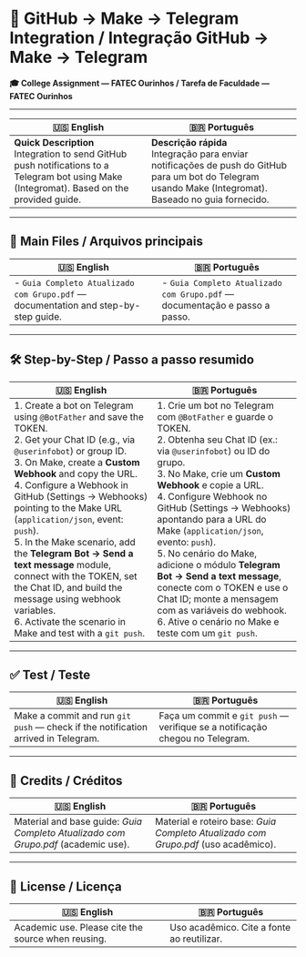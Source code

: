 # 🔗 GitHub → Make → Telegram Integration / Integração GitHub → Make → Telegram  
**🎓 College Assignment — FATEC Ourinhos / Tarefa de Faculdade — FATEC Ourinhos**

---

| 🇺🇸 English | 🇧🇷 Português |
|-------------|--------------|
| **Quick Description**<br>Integration to send GitHub push notifications to a Telegram bot using Make (Integromat). Based on the provided guide. | **Descrição rápida**<br>Integração para enviar notificações de push do GitHub para um bot do Telegram usando Make (Integromat). Baseado no guia fornecido. |

---

## 📂 Main Files / Arquivos principais  

| 🇺🇸 English | 🇧🇷 Português |
|-------------|--------------|
| - `Guia Completo Atualizado com Grupo.pdf` — documentation and step-by-step guide. | - `Guia Completo Atualizado com Grupo.pdf` — documentação e passo a passo. |

---

## 🛠️ Step-by-Step / Passo a passo resumido  

| 🇺🇸 English | 🇧🇷 Português |
|-------------|--------------|
| 1. Create a bot on Telegram using `@BotFather` and save the TOKEN.<br>2. Get your Chat ID (e.g., via `@userinfobot`) or group ID.<br>3. On Make, create a **Custom Webhook** and copy the URL.<br>4. Configure a Webhook in GitHub (Settings → Webhooks) pointing to the Make URL (`application/json`, event: `push`).<br>5. In the Make scenario, add the **Telegram Bot → Send a text message** module, connect with the TOKEN, set the Chat ID, and build the message using webhook variables.<br>6. Activate the scenario in Make and test with a `git push`. | 1. Crie um bot no Telegram com `@BotFather` e guarde o TOKEN.<br>2. Obtenha seu Chat ID (ex.: via `@userinfobot`) ou ID do grupo.<br>3. No Make, crie um **Custom Webhook** e copie a URL.<br>4. Configure Webhook no GitHub (Settings → Webhooks) apontando para a URL do Make (`application/json`, evento: `push`).<br>5. No cenário do Make, adicione o módulo **Telegram Bot → Send a text message**, conecte com o TOKEN e use o Chat ID; monte a mensagem com as variáveis do webhook.<br>6. Ative o cenário no Make e teste com um `git push`. |

---

## ✅ Test / Teste  

| 🇺🇸 English | 🇧🇷 Português |
|-------------|--------------|
| Make a commit and run `git push` — check if the notification arrived in Telegram. | Faça um commit e `git push` — verifique se a notificação chegou no Telegram. |

---

## 🙌 Credits / Créditos  

| 🇺🇸 English | 🇧🇷 Português |
|-------------|--------------|
| Material and base guide: *Guia Completo Atualizado com Grupo.pdf* (academic use). | Material e roteiro base: *Guia Completo Atualizado com Grupo.pdf* (uso acadêmico). |

---

## 📜 License / Licença  

| 🇺🇸 English | 🇧🇷 Português |
|-------------|--------------|
| Academic use. Please cite the source when reusing. | Uso acadêmico. Cite a fonte ao reutilizar. |

